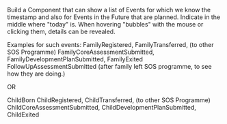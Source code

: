 Build a Component that can show a list of Events for which we know the timestamp and also for Events in the Future that are planned.
Indicate in the middle where "today" is. When hovering "bubbles" with the mouse or clicking them, details can be revealed.

Examples for such events:
FamilyRegistered,
FamilyTransferred,  (to other SOS Programme)
FamilyCoreAssessmentSubmitted,
FamilyDevelopmentPlanSubmitted,
FamilyExited
FollowUpAssessmentSubmitted (after family left SOS programme, to see how they are doing.)

OR

ChildBorn
ChildRegistered,
ChildTransferred, (to other SOS Programme)
ChildCoreAssessmentSubmitted,
ChildDevelopmentPlanSubmitted,
ChildExited